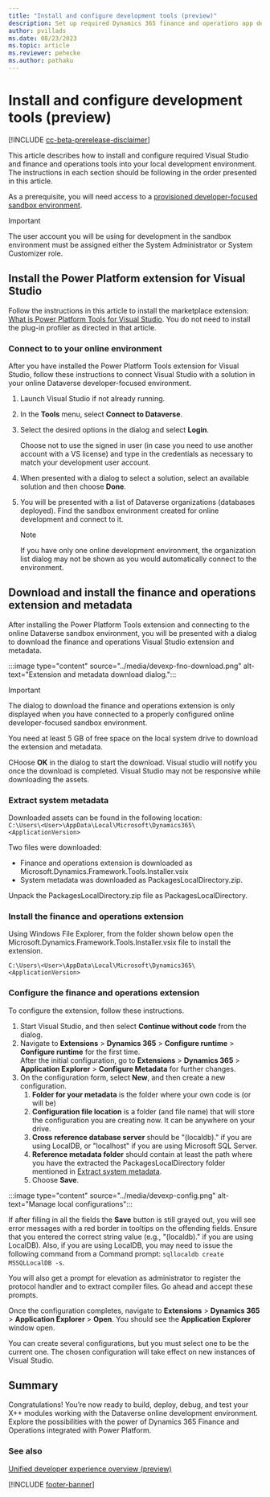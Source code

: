 ```yaml
---
title: "Install and configure development tools (preview)"
description: Set up required Dynamics 365 finance and operations app development tools on your local computer.
author: pvillads
ms.date: 08/23/2023
ms.topic: article
ms.reviewer: pehecke
ms.author: pathaku
---
```


# Install and configure development tools (preview)

[!INCLUDE [cc-beta-prerelease-disclaimer](../../includes/cc-beta-prerelease-disclaimer.md)]

This article describes how to install and configure required Visual Studio and finance and operations tools into your local development environment. The instructions in each section should be following in the order presented in this article.

As a prerequisite, you will need access to a [provisioned developer-focused sandbox environment](../../admin/unified-experience/tutorial-deploy-new-environment-with-ERP-template.md).

> [!IMPORTANT]
> The user account you will be using for development in the sandbox environment must be assigned either the System Administrator or System Customizer role.

## Install the Power Platform extension for Visual Studio

Follow the instructions in this article to install the marketplace extension: [What is Power Platform Tools for Visual Studio](../devtools-vs.md). You do not need to install the plug-in profiler as directed in that article.

### Connect to to your online environment

After you have installed the Power Platform Tools extension for Visual Studio, follow these instructions to connect Visual Studio with a solution in your online Dataverse developer-focused environment.

1. Launch Visual Studio if not already running.
1. In the **Tools** menu, select **Connect to Dataverse**.
1. Select the desired options in the dialog and select **Login**.

    Choose not to use the signed in user (in case you need to use another account with a VS license) and type in the credentials as necessary to match your development user account.
1. When presented with a dialog to select a solution, select an available solution and then choose **Done**.
1. You will be presented with a list of Dataverse organizations (databases deployed). Find the sandbox environment created for online development and connect to it.
    > [!NOTE]
    > If you have only one online development environment, the organization list dialog may not be shown as you would automatically connect to the environment.

## Download and install the finance and operations extension and metadata

After installing the Power Platform Tools extension and connecting to the online Dataverse sandbox environment, you will be presented with a dialog to download the finance and operations Visual Studio extension and metadata.

:::image type="content" source="../media/devexp-fno-download.png" alt-text="Extension and metadata download dialog.":::

> [!IMPORTANT]
> The dialog to download the finance and operations extension is only displayed when you have connected to a properly configured online developer-focused sandbox environment.
>
> You need at least 5 GB of free space on the local system drive to download the extension and metadata.

CHoose **OK** in the dialog to start the download. Visual studio will notify you once the download is completed. Visual Studio may not be responsive while downloading the assets.

### Extract system metadata

Downloaded assets can be found in the following location:  
`C:\Users\<User>\AppData\Local\Microsoft\Dynamics365\<ApplicationVersion>`

Two files were downloaded:

- Finance and operations extension is downloaded as Microsoft.Dynamics.Framework.Tools.Installer.vsix
- System metadata was downloaded as PackagesLocalDirectory.zip.

Unpack the PackagesLocalDirectory.zip file as PackagesLocalDirectory.

### Install the finance and operations extension

Using Windows File Explorer, from the folder shown below open the Microsoft.Dynamics.Framework.Tools.Installer.vsix file to install the extension.

`C:\Users\<User>\AppData\Local\Microsoft\Dynamics365\<ApplicationVersion>`

### Configure the finance and operations extension

To configure the extension, follow these instructions.

1. Start Visual Studio, and then select **Continue without code** from the dialog.
1. Navigate to **Extensions** > **Dynamics 365** > **Configure runtime** > **Configure runtime** for the first time.  
    After the initial configuration, go to **Extensions** > **Dynamics 365** > **Application Explorer** > **Configure Metadata** for further changes.
1. On the configuration form, select **New**, and then create a new configuration.
    1. **Folder for your metadata** is the folder where your own code is (or will be)
    1. **Configuration file location** is a folder (and file name) that will store the configuration you are creating now. It can be anywhere on your drive.
    1. **Cross reference database server** should be "(localdb)\." if you are using LocalDB, or "localhost" if you are using Microsoft SQL Server.
    1. **Reference metadata folder** should contain at least the path where you have the extracted the PackagesLocalDirectory folder mentioned in [Extract system metadata](#extract-system-metadata).
    1. Choose **Save**.

:::image type="content" source="../media/devexp-config.png" alt-text="Manage local configurations":::

If after filling in all the fields the **Save** button is still grayed out, you will see error messages with a red border in tooltips on the offending fields.
Ensure that you entered the correct string value (e.g., "(localdb)\." if you are using LocalDB). Also, if you are using LocalDB, you may need to issue the following command from a Command prompt: `sqllocaldb create MSSQLLocalDB -s`.

You will also get a prompt for elevation as administrator to register the protocol handler and to extract compiler files. Go ahead and accept these prompts.

Once the configuration completes, navigate to **Extensions** > **Dynamics 365** > **Application Explorer** > **Open**. You should see the **Application Explorer** window open.

You can create several configurations, but you must select one to be the current one. The chosen configuration will take effect on new instances of Visual Studio.

## Summary

Congratulations! You’re now ready to build, deploy, debug, and test your X++ modules working with the Dataverse online development environment. Explore the possibilities with the power of Dynamics 365 Finance and Operations integrated with Power Platform.

### See also

[Unified developer experience overview (preview)](overview.md)

[!INCLUDE [footer-banner](../../includes/footer-banner.md)]